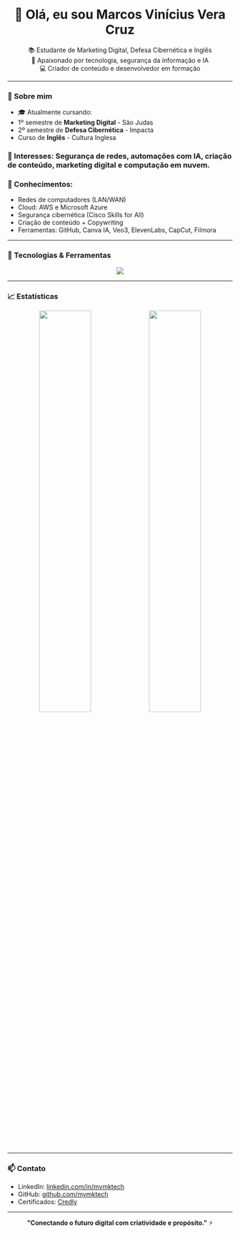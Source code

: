 <h1 align="center">👋 Olá, eu sou Marcos Vinícius Vera Cruz</h1>

<p align="center">
📚 Estudante de Marketing Digital, Defesa Cibernética e Inglês <br>
🚀 Apaixonado por tecnologia, segurança da informação e IA <br>
💻 Criador de conteúdo e desenvolvedor em formação
</p>

---

### 📌 Sobre mim

- 🎓 Atualmente cursando:
- 1º semestre de **Marketing Digital** - São Judas
- 2º semestre de **Defesa Cibernética** - Impacta
- Curso de **Inglês** - Cultura Inglesa

### 🔐 Interesses: Segurança de redes, automações com IA, criação de conteúdo, marketing digital e computação em nuvem.

### 🧠 Conhecimentos:
- Redes de computadores (LAN/WAN)
- Cloud: AWS e Microsoft Azure
- Segurança cibernética (Cisco Skills for All)
- Criação de conteúdo + Copywriting
- Ferramentas: GitHub, Canva IA, Veo3, ElevenLabs, CapCut, Filmora

---

### 🧰 Tecnologias & Ferramentas

<div align="center">
<img src="https://skillicons.dev/icons?i=linux,windows,python,github,aws,azure,vscode,figma,canva,capcut" />
</div>

---

### 📈 Estatísticas

<p align="center">
<img width="48%" src="https://github-readme-stats.vercel.app/api?username=mvmktech&show_icons=true&theme=radical" />
<img width="48%" src="https://github-readme-streak-stats.herokuapp.com?user=mvmktech&theme=radical" />
</p>

---

### 📫 Contato

- LinkedIn: [linkedin.com/in/mvmktech](https://www.linkedin.com/in/mvmktech/)
- GitHub: [github.com/mvmktech](https://github.com/mvmktech)
- Certificados: [Credly](https://www.credly.com/users/marcos-vinicius-vera-cruz/badges)

---

<p align="center">
<b>"Conectando o futuro digital com criatividade e propósito."</b> ⚡
</p>
